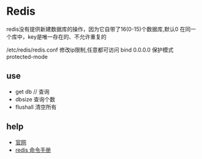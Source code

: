 # Redis

redis没有提供新建数据库的操作，因为它自带了16(0-15)个数据库,默认0
在同一个库中，key是唯一存在的、不允许重复的

/etc/redis/redis.conf
修改ip限制,任意都可访问
bind 0.0.0.0 
保护模式protected-mode


## use
- get db // 查询
- dbsize 查询个数
- flushall 清空所有
## help
- [官网](https://redis.io/)
- [redis 命令手册](https://redis.com.cn/commands.html)